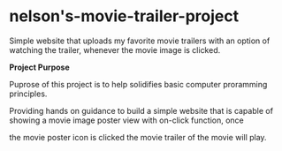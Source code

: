 # nelson's-movie-trailer-project
Simple website that uploads my favorite movie trailers with an option of watching the trailer, whenever the movie image is clicked.

__Project Purpose__

Puprose of this project is to help solidifies basic computer proramming principles. 

Providing hands on guidance to build a simple website that is capable of showing a movie image poster view with on-click function, once

the movie poster icon is clicked the movie trailer of the movie will play.

